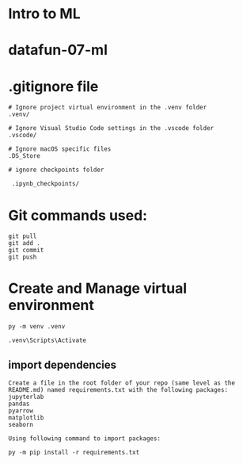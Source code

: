 # Intro to ML

# datafun-07-ml

# .gitignore file
```
# Ignore project virtual environment in the .venv folder
.venv/

# Ignore Visual Studio Code settings in the .vscode folder
.vscode/

# Ignore macOS specific files
.DS_Store

# ignore checkpoints folder

 .ipynb_checkpoints/
 ```
 # Git commands used:
 ```
git pull
git add .
git commit 
git push
```
# Create and Manage virtual environment
```
py -m venv .venv

.venv\Scripts\Activate
```

## import dependencies
```
Create a file in the root folder of your repo (same level as the README.md) named requirements.txt with the following packages:
jupyterlab
pandas
pyarrow
matplotlib
seaborn

Using following command to import packages:

py -m pip install -r requirements.txt
```

